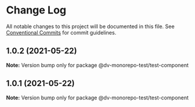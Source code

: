 # Change Log

All notable changes to this project will be documented in this file.
See [Conventional Commits](https://conventionalcommits.org) for commit guidelines.

## 1.0.2 (2021-05-22)

**Note:** Version bump only for package @dv-monorepo-test/test-component





## 1.0.1 (2021-05-22)

**Note:** Version bump only for package @dv-monorepo-test/test-component
